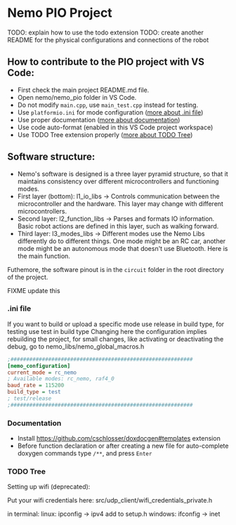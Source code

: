 # Nemo PIO Project
TODO: explain how to use the todo extension
TODO: create another README for the physical configurations and connections of the robot

## How to contribute to the PIO project with VS Code:
* First check the main project README.md file.
* Open nemo/nemo_pio folder in VS Code.
* Do not modify `main.cpp`, use `main_test.cpp` instead for testing.
* Use `platformio.ini` for mode configuration ([more about .ini file](###-.ini-file))
* Use proper documentation ([more about documentation](###-.documentation))
* Use code auto-format (enabled in this VS Code project workspace)
* Use TODO Tree extension properly ([more about TODO Tree](###-.todo-tree))

## Software structure:
* Nemo's software is designed is a three layer pyramid structure, so that it maintains consistency over different microcontrollers and functioning modes.
* First layer (bottom): l1_io_libs -> Controls communication between the microcontroller and the hardware. This layer may change with different microcontrollers. 
* Second layer: l2_function_libs -> Parses and formats IO information. Basic robot actions are defined in this layer, such as walking forward.
* Third layer: l3_modes_libs -> Different modes use the Nemo Libs differently do to different things. One mode might be an RC car, another mode might be an autonomous mode that doesn't use Bluetooth. Here is the main function.

Futhemore, the software pinout is in the `circuit` folder in the root directory of the project.

FIXME update this
### .ini file
If you want to build or upload a specific mode use
release in build type, for testing use test in build type
Changing here the configuration implies rebuilding the
project, for small changes, like activating
or deactivating the debug, go to 
nemo_libs/nemo_global_macros.h

```ini
;##########################################################
[nemo_configuration]
current_mode = rc_nemo
; Available modes: rc_nemo, raf4_0
baud_rate = 115200
build_type = test
; test/release
;##########################################################
```
### Documentation
* Install https://github.com/cschlosser/doxdocgen#templates extension
* Before function declaration or after creating a new file for auto-complete doxygen commands type `/**`, and press `Enter`

### TODO Tree

Setting up wifi (deprecated):

Put your wifi credentials here:
src/udp_client/wifi_credentials_private.h

in terminal:    linux: ipconfig -> ipv4     add to setup.h
                windows: ifconfig -> inet